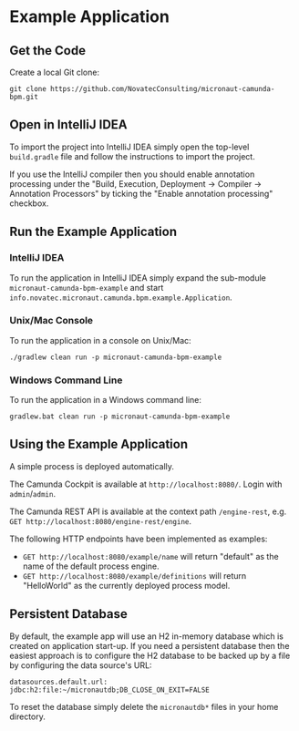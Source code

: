 # Example Application
## Get the Code

Create a local Git clone:

`git clone https://github.com/NovatecConsulting/micronaut-camunda-bpm.git`

## Open in IntelliJ IDEA

To import the project into IntelliJ IDEA simply open the top-level `build.gradle` file and follow the instructions to import the project.

If you use the IntelliJ compiler then you should enable annotation processing under the "Build, Execution, Deployment → Compiler → Annotation Processors" by ticking the "Enable annotation processing" checkbox.

## Run the Example Application

### IntelliJ IDEA
To run the application in IntelliJ IDEA simply expand the sub-module `micronaut-camunda-bpm-example` and start `info.novatec.micronaut.camunda.bpm.example.Application`.

### Unix/Mac Console
To run the application in a console on Unix/Mac:
```
./gradlew clean run -p micronaut-camunda-bpm-example
```

### Windows Command Line
To run the application in a Windows command line:
```
gradlew.bat clean run -p micronaut-camunda-bpm-example
```

## Using the Example Application

A simple process is deployed automatically.

The Camunda Cockpit is available at `http://localhost:8080/`. Login with `admin`/`admin`.

The Camunda REST API is available at the context path `/engine-rest`, e.g. `GET http://localhost:8080/engine-rest/engine`.

The following HTTP endpoints have been implemented as examples:
* `GET http://localhost:8080/example/name` will return "default" as the name of the default process engine.
* `GET http://localhost:8080/example/definitions` will return "HelloWorld" as the currently deployed process model.

## Persistent Database

By default, the example app will use an H2 in-memory database which is created on application start-up. If you need a
persistent database then the easiest approach is to configure the H2 database to be backed up by a file by configuring
the data source's URL:

`datasources.default.url: jdbc:h2:file:~/micronautdb;DB_CLOSE_ON_EXIT=FALSE`

To reset the database simply delete the `micronautdb*` files in your home directory.
